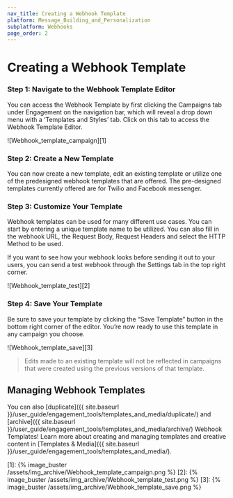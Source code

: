 ```yaml
---
nav_title: Creating a Webhook Template
platform: Message_Building_and_Personalization
subplatform: Webhooks
page_order: 2
---
```

# Creating a Webhook Template

### Step 1: Navigate to the Webhook Template Editor

You can access the Webhook Template by first clicking the Campaigns tab under Engagement on the navigation bar, which will reveal a drop down menu with a ‘Templates and Styles’ tab.  Click on this tab to access the Webhook Template Editor.

![Webhook_template_campaign][1]

### Step 2: Create a New Template

You can now create a new template, edit an existing template or utilize one of the predesigned webhook templates that are offered.  The pre-designed templates currently offered are for Twilio and Facebook messenger.

### Step 3: Customize Your Template

Webhook templates can be used for many different use cases.  You can start by entering a unique template name to be utilized.  You can also fill in the webhook URL, the Request Body, Request Headers and select the HTTP Method to be used.

If you want to see how your webhook looks before sending it out to your users, you can send a test webhook through the Settings tab in the top right corner.

![Webhook_template_test][2]

### Step 4: Save Your Template

Be sure to save your template by clicking the “Save Template” button in the bottom right corner of the editor.  You’re now ready to use this template in any campaign you choose.

![Webhook_template_save][3]


> Edits made to an existing template will not be reflected in campaigns that were created using the previous versions of that template.

## Managing Webhook Templates

You can also [duplicate]({{ site.baseurl }}/user_guide/engagement_tools/templates_and_media/duplicate/) and [archive]({{ site.baseurl }}/user_guide/engagement_tools/templates_and_media/archive/) Webhook Templates! Learn more about creating and managing templates and creative content in [Templates & Media]({{ site.baseurl }}/user_guide/engagement_tools/templates_and_media/).

[1]: {% image_buster /assets/img_archive/Webhook_template_campaign.png %}
[2]: {% image_buster /assets/img_archive/Webhook_template_test.png %}
[3]: {% image_buster /assets/img_archive/Webhook_template_save.png %}

